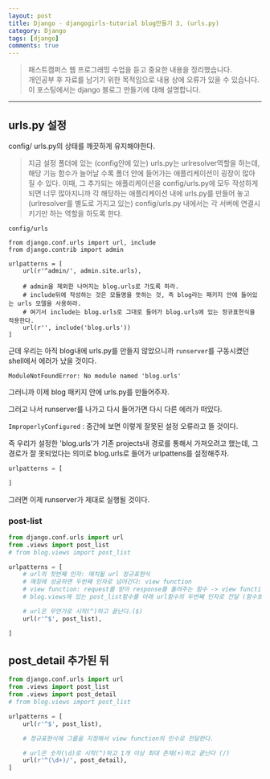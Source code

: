 ```yaml
---
layout: post
title: Django - djangogirls-tutorial blog만들기 3, (urls.py)
category: Django
tags: [django]
comments: true
---
```


> 패스트캠퍼스 웹 프로그래밍 수업을 듣고 중요한 내용을 정리했습니다.     
개인공부 후 자료를 남기기 위한 목적임으로 내용 상에 오류가 있을 수 있습니다.      
> 이 포스팅에서는 django 블로그 만들기에 대해 설명합니다.

<hr>

## urls.py 설정
config/ urls.py의 상태를 깨끗하게 유지해야한다.

> 지금 설정 폴더에 있는 (config안에 있는) urls.py는 urlresolver역할을 하는데, 해당 기능 함수가 늘어날 수록 폴더 안에 들어가는 애플리케이션이 굉장이 많아질 수 있다.
이때, 그 추가되는 애플리케이션을 config/urls.py에 모두 작성하게 되면 너무 많아지니까
> 각 해당하는 애플리케이션 내에 urls.py를 만들어 놓고 (urlresolver를 별도로 가지고 있는)
> config/urls.py 내에서는 각 서버에 연결시키기만 하는 역할을 하도록 한다.

```
config/urls

from django.conf.urls import url, include
from django.contrib import admin

urlpatterns = [
    url(r'^admin/', admin.site.urls),

    # admin을 제외한 나머지는 blog.urls로 가도록 하라.
    # include뒤에 작성하는 것은 모듈명을 뜻하는 것, 즉 blog라는 패키지 안에 들어있는 urls 모델을 사용하라.
    # 여기서 include는 blog.urls로 그대로 들어가 blog.urls에 있는 정규표현식을 적용한다.
    url(r'', include('blog.urls'))
]
```

근데 우리는 아직 blog내에 urls.py를 만들지 않았으니까 `runserver`를 구동시켰던 shell에서 에러가 났을 것이다.

`ModuleNotFoundError: No module named 'blog.urls'`

그러니까 이제 blog 패키지 안에 urls.py를 만들어주자.

그러고 나서 runserver를 나가고 다시 들어가면 다시 다른 에러가 떠있다.

`ImproperlyConfigured` : 중간에 보면 이렇게 잘못된 설정 오류라고 뜰 것이다.

즉 우리가 설정한 'blog.urls'가 기존 projects내 경로를 통해서 가져오려고 했는데, 그 경로가 잘 못되었다는 의미로 blog.urls로 들어가 urlpattens를 설정해주자.

```python
urlpatterns = [

]
```
그러면 이제 runserver가 제대로 실행될 것이다.



### post-list

```python
from django.conf.urls import url
from .views import post_list
# from blog.views import post_list

urlpatterns = [
    # url의 첫번째 인자: 매치될 url 정규표현식
    # 매칭에 성공하면 두번째 인자로 넘어간다: view function
    # view function: request를 받아 response를 돌려주는 함수 -> view function을 만들어준다.(post-list)
    # blog.views에 있는 post_list함수를 아래 url함수의 두번째 인자로 전달 (함수호출 아님)

    # url은 무언가로 시작(^)하고 끝난다.($)
    url(r'^$', post_list),

]
```

## post_detail 추가된 뒤

```python
from django.conf.urls import url
from .views import post_list
from .views import post_detail
# from blog.views import post_list

urlpatterns = [
    url(r'^$', post_list),

    # 정규표현식에 그룹을 지정해서 view function의 인수로 전달한다.

    # url은 숫자(\d)로 시작(^)하고 1개 이상 최대 존재(+)하고 끝난다 (/)
    url(r'^(\d+)/', post_detail),
]
```
